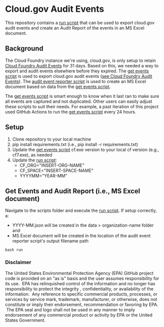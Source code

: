 # Cloud.gov Audit Events

This repository contains a [run script](scripts/run) that can be used to export cloud.gov audit events and create an Audit Report of the events in an MS Excel document.

## Background

The Cloud Foundry instance we're using, cloud.gov, is only setup to retain [Cloud Foundry Audit Events](https://docs.cloudfoundry.org/running/managing-cf/audit-events.html) for 31 days. Based on this, we needed a way to export and audit events elsewhere before they expired. The [get events script](scripts/get_events.py) is used to export cloud.gov audit events ([see Cloud Foundry Audit Events](https://docs.cloudfoundry.org/running/managing-cf/audit-events.html)). The [audit event reporter script](scripts/audit_event_reporter.py) is used to create an MS Excel document based on data from the [get events script](scripts/get_events.py).

The [get events script](scripts/get_events.py) is smart enough to know when it last ran to make sure all events are captured and not duplicated. Other users can easily adjust these scripts to suit their needs. For example, a past iteration of this project used GitHub Actions to run the [get events script](scripts/get_events.py) every 24 hours.

## Setup
 1. Clone repository to your local machine
 2. pip install requirements.txt (i.e., pip install -r requirements.txt)
 3. Update the [get events script](scripts/get_events.py) cf.exe version to your local cf version (e.g., cf7.exe), as needed
 4. Update the [run script](scripts/run):
      - CF_ORG="INSERT-ORG-NAME"
      - CF_SPACE="INSERT-SPACE-NAME"
      - YYYYMM="YEAR-MM"

## Get Events and Audit Report (i.e., MS Excel document)

 Navigate to the scripts folder and execute the [run script](scripts/run). If setup correctly, a:
 - YYYY-MM.json will be created in the data > organization-name folder and
 - MS Excel document will be created in the location of the audit event reporter script's output filename path

```
bash run
```

### Disclaimer

The United States Environmental Protection Agency (EPA) GitHub project code is provided on an "as is" basis and the user assumes responsibility for its use.  EPA has relinquished control of the information and no longer has responsibility to protect the integrity , confidentiality, or availability of the information.  Any reference to specific commercial products, processes, or services by service mark, trademark, manufacturer, or otherwise, does not constitute or imply their endorsement, recommendation or favoring by EPA.  The EPA seal and logo shall not be used in any manner to imply endorsement of any commercial product or activity by EPA or the United States Government.
